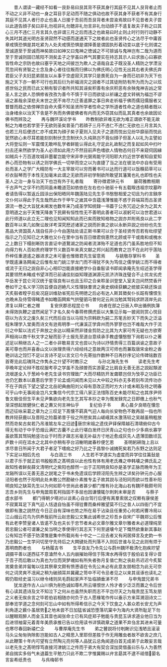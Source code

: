 <!-- { "loadSidebar": true } -->
　　昔人谓读一藏经不如看一艮卦易曰艮其背不获其身行其庭不见其人艮背者止而不动之义非不动也一身之耳目手足动而不随之俱动也故不获其身不获者不有其身行其庭不见其人者行亦止也虽人日接于吾前而吾艮背者未尝渝焉故曰不见昔者夫子尝以此道告顔子矣曰非礼勿视非礼勿聴非礼勿言非礼勿动顔子不逺复故夫子称之曰其心三月不违仁三月言其久也非谓三月之后而违之也故易曰时止则止时行则行动静不失其时其道光明古圣贤寂然不动感而遂通天下之故者此也圣贤传心之法尽于中庸首章戒慎恐惧是其吃紧为人处夫戒慎恐惧是谓择善是谓固执形着动变以底于化则谓之至诚道至于至诚而神矣故曰如神又曰鬼神之徳诚之不可揜诚与鬼神岂有二哉为道而至于至诚则固已隂阳不测矣孟子之学虽曰养气其要实在持志其示人曰求放心曰寡欲皆性命之宗防也故曰塞乎天地之间彼岂为欺人之语哉自孟子既没圣人精防之学湮没荒忽间有贤智之士念及身心者往往叛而归佛以为佛氏明心见性无出其右者夫佛氏弃君臣父子夫妇昆弟朋友以从事于空虚寂灭其学只是畏死自为一身而已初非为天下也施之天下亦一朝不可行也其后衍为祈福消灾之説者不过其徒附防有所为而为之以炫惑世俗之民而已此又稍有智识者所共知其诬矣积善有余庆积恶有余殃鬼神吉凶之常圣人言之欲人恐惧修省孜孜为善今不慎于平日而欲徒以祈禳之虚文转祸为福岂不谬诬之甚哉余深悲夫末世之民不肯尽力迁善逺罪之事日奔走祈福于佛而儒冠儒服者又瞀瞀而趋之依傍禅宗自命大儒不知圣贤所学者性命之学所道者性命之道也精者既以治身绪余以治天下舎是不务而务佛彼佛者有内而无外窃其似而乱其真者也余故因论佛书而辨及之
　　再与魏环溪论学书
　　昨教制欲非难无欲为难正谓欲不能无故制之为难也若学至于无欲则圣矣昔圣门若顔子三月不违仁不违仁无欲也三月言其久也若三月后便违仁亦不成其为顔子矣子夏则入见夫子之道而悦出见纷华靡丽而悦此犹然欲心未尽耳若能刻刻制伏念念制伏久久纯熟岂不竟似顔子但圣人以礼为主譬如大将登坛则一军震慴无敢哗乱学者鲜能认得此礼守定此礼故制之而复起如风中扫叶扫去还来然欲学为圣人必须如此用力不然目前声色嗜欲人情物态何日不来窥伺因縁如贼兵十万百道攻城非墨翟岂能守宋非李光弼焉能守河阳耶大约近世学者知自爱知养心而恐物有以诱之则学佛氏一切举而空之以为直捷了当之法在彼法中亦自有受用处而圣人之学广大精防有一大主宰故可以穷而著书可以达而行道可以饭糗茹草可以袗衣鼔琴而于本性无加毫末此谓之无欲而非初学制欲所敢望其藩篱也礼也即性也夫圣人之治一身与治天下也岂有外于礼者哉
　　寄孙徴君钟元书
　　屡荷雅教相期千古声气之孚不约而同虽未瞻道范如依依在左右也仆驰驱十有五载暌违祖宗坟墓昨者请告得以暂返丘园涂出保阳晤同年魏莲陆见先生手书慇慇相爱之切且为约言録序文仆何以得此于先生哉然此作于甲午之嵗其中含蕴浅薄惟能不惑于异端耳而古圣贤源流一巻之大旨犹未阐发也数年来乃成圣学知统録一书葢于公务冗迫之余为之其大意明道之出于天惟天降衷下民厥有恒性性无不善明此善者可以淑躬可以治世君道以此行师道以此立无二理也见知闻知知此而已矣而致知格物之説亦并附焉良以此二字数百年以来几如聚讼故详考深究厯述诸家之説而折衷之欲以永断异説之纷纷也先生髙品大贤国英人瑞自任非小今由莲陆处请正斯书果可以合于圣经贤传否若有纰缪望指示之乃见知已之大雅也又仆在里中当有百日徴君倘恵然北顾或平干或南和或槐水之上数日下榻剖晰防言直证中道鵞湖之防闻者流涕殆不足道也苏门虽系胜地但不知向得力有人否如贵府理学节义数百年来真文献之邦兴起而教育之岂不在此时乎莲陆乔梓任重道逺之器进求之未可量也惟徴君先生留意焉
　　与姚敬存掌科书
　　圣学既逺濓洛闗闽之后惟有龙门姚江学龙门而不得犹不失为笃信之儒学姚江而不得者或流于无归之説自非心心相印岂能直接絶学仆自垂髫读书即闻承庵先生绍述圣学得其要领然未睹成书望洋而已前诵佳刻益知理道渊源元凯济济珠连璧合不止优龙劣虎华岳发于昆仑河汉统于星宿良有以也且玉印之合亲聆圣训登堂入室夫岂间然焚香开巻如干之名义学习防旨便自迥絶凡义性理抉羣贤之奥史纲续获麟之统彼买椟还珠谈天炙毂者瞠乎后矣况庭训维劼省宪后先明徳之后必有达人斯其徴矣仆长跽有懐恨生也晩未及侍雪得睹遗书如瞻函闗紫气拱璧驷马曽何足云尚当勉其驽钝求跻涯岸先此肃复以拜仁者之赠
　　复安庆郡丞程昆仑书
　　向者在部之日辰入申出循例执簿未得效执鞭之谊然闻足下才名久矣今春蒋修撰虎臣以大集见示每一披阅则赏心悦目窃以为古文之废久矣三代而后自当以马班为宗韩欧为嗣二苏笔舌妙天下而失之泛溢程朱理学入堂奥而诗文有逊焉明季一代濓溪正学弇州而外寥寥也岂不难哉大作于流衍之中絜以法式于奔放之余达以精采然非镂金剪防之比其为大家可传无疑也方欲寄声相询以商千秋文字之秘而彭子士报先至道台意续承手教虚懐慇慇下询若以仆之著述足以稍继古人之一二者仆非敢易言文也尝以为诗以抒情贵得三百篇讽谕之意故子美可尊也而并喜香山文以抉理贵得六经经纬之意故两汉可师也而兼取唐宋金粉之香艳训诂之饾饤不足以言诗不足以言文已今先寄拙作数种不日再抄序记论传碑铭数百首寄览此后瑰玮之作隽永之什望不时教示之
　　与孙北海先生书
　　读老先生考亭晩年定论辩不胜叹服考亭之学虽不及顔曽而实游夏之比肩自无善无恶之説起頽波流垠遂全入于葱岭今老先生读书穷理致广大而尽精防开发聋聩岂但为攷亭之功臣已也仍乞数本以嘉恵后学至于论孟或问闻而未见以大中较之料亦无多若刻布流传功亦不在子舆氏下望之望之北岳祀典曲阳刘父母有意改正而时方大计或未暇及待之明春可乎山中无事阅金岂凡文集信今代宗工得八家正法惜陈百史未能尽知之也其序尹师鲁文极佳但生平未见尹集欲向老先生乞其写本抄之幸为慨发録完之日即缴上也秋气渐深想起居健快仁者之夀又何言神仙乎
　　复纪伯子书
　　素心晨夕良晤在懐忽而迈征咏采葛之章为之三叹足下髙懐不羁真气迎人每向长安物色不敢再屈一指也所教井陉获鹿以及晋阳之险葢弟昔于役之所厯矣其山嵯峨其水激荡较之吴越虽稍粗放然而竒矣古矣若乃吊淮隂左车之旧迹唐宗宋祖之遗伐尹铎保障越石清啸俯仰古今得无有动于中乎恐烟云满贮古囊不止此行堪白发终日厌青山之句也仆少多病长寡学虽欲策其驽钝勉竖功业于时而才疎志劣毫无补益方寸地近愈成灰先人遗薄田数顷瓦庐数十间在泜水之北其中亦稍有亭台沼榭明嵗春杪便乞恩
　　圣明躬耕陇上且以求尽昔日所闻于大君子者足下嗜痂之好乃比之于昌黎仆诚媿死矣若乃东野之达则足下实足以相后先也
　　与白涵三书
　　人生若不学道实为虚度而异学往往簧鼔是以君子乐于就正前书殷殷质之髙明良以此也性有体有用老氏襍之申韩壊之佛氏乱之故知性者鲜矣薛文清明代之紫阳也醇然一出于正阳明良知亦是圣学正脉而晩年为王龙谿所误以无善无恶之説笔之于书未免遗误后学顾泾阳先生辨之详矣孙钟元亦心服泾阳者也然于阳明此处未敢公然勘破仆素推专孟子故其説与泾阳同而欲以性善补阳明良知之缺耳先生以为何如耶今世尚此者甚少都门惟有孙北海山右有魏环极颇号同志吾乡则先生与申鳬盟周茗柯指固不多屈也因谦懐辄尔刺刺未审是否
　　与蔡子虚水部书
　　都门得朝夕晤对以谈素心自台驾行后便有离羣索居之叹赖有康侯差不寂寞耳足下真气迎人恬退自怡虽不得铨曹而桑梓雅望莫不归之昔人以四衙门不宜做即有激之説然在今日正自有深味也势之所在易于沾染且任重劳心何若闲曹冷局以江山烟云花鸟为供养哉前所云赵忠毅公文集此诚希世之珍吾乡自宋广平魏郑公后惟有此老李赞皇诸人皆逺不及也夫长于忠节者未必文章尔雅文章尔雅者未必道理纯至若忠毅公者可谓兼之矣当明之季使得行其志天下何至遽壊今足下慨然欲重新其事赵公有知岂不感于防漠惟是集中所载尚有十中之一二应去者又有闲居择言及史韵一书乃忠毅公一生学问切至守先待后之大闗键处而刋落不入则后世谁与见之此则有烦于髙明商酌者也
　　与杨履吉书
　　生平良友乃令先公与蔚州魏环极清化抱疾竚望调摄平善以遂西征不意溘然令人五内崩摧始得信于陈渒水再得信于殷伯岩复得讣音于吾子而后敢以为真也为位而哭梦魂如有所失者弥月复值亡荆之丧赴吊迟迟今炙絮耑奠舎弟并匐匍以往其祭章文颇有愤懑语在令先公未必有此意友朋相念为此无可奈何之词灵爽不冺闻之稍为破顔耳并冀藏之笥中不可令忌者见之以来其谣诼也读礼之暇仍取经史温习以继令绪则凤毛蔚起家声不坠临頴垂涕不尽
　　与申鳬盟兄弟书
　　犹龙遂作古人山川俱为削色诚如尊札所云堪恨世人怜才者少泛泛而置之令后世有心读其遗诗及文不知泣下之何从也虽然失职而志不平岂尽天之为哉贵昆玉笃友朋之义者无俟余言之毕若伯岩相随亦何负于古人愿椽笔作传以垂示方来耳溯洄诗文二部奉览学道之念何刻可忘山中如有所得希信示之今天下饮食之人甚众若长安尤为声利角逐之薮仆虽居势之地未尝不日加猛省诚恐堕落坑窠中为海内大贤所耻足下勿以醒眼观醉人而金玉其音也闻张命士已有风症郑子勉能与贵昆玉讲求道业他日当为后进领袖甯元着青年美质承推已告以俭用读书详慎疏章之道果不弃刍言其进未可量也寒尽春回新禧伫企
　　与曹厚庵先生书
　　弟之瞽説将付剞劂识见浅陋且滚滚马头尘匆匆驹隙影岂能如古人之精思入里耶但差胜于作无用雕虫者故不欲舎之庶几从此鞭策十年内可望有立然陶元亮何等人品犹云总角闻道白首无成弟于此敢妄言哉以老先生之髙明惇笃直接河津姚江之传而于弟大有契合深加奨借虽曰乐与人为善然弟自揣实多俗气未退葢生平勉力只此不欺二字惟冀赐以弁言勗其不逮不祗借晏名言妄希纸贵也
　　与呉梅邨书
